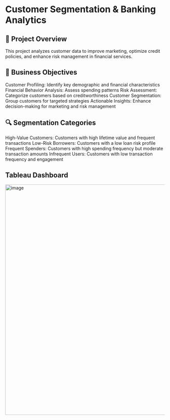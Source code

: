 # Customer Segmentation & Banking Analytics

## 📌 Project Overview
This project analyzes customer data to improve marketing, optimize credit policies, and enhance risk management in financial services.

## 🎯 Business Objectives
Customer Profiling: Identify key demographic and financial characteristics
Financial Behavior Analysis: Assess spending patterns
Risk Assessment: Categorize customers based on creditworthiness
Customer Segmentation: Group customers for targeted strategies
Actionable Insights: Enhance decision-making for marketing and risk management

## 🔍 Segmentation Categories
High-Value Customers: Customers with high lifetime value and frequent transactions
Low-Risk Borrowers: Customers with a low loan risk profile
Frequent Spenders: Customers with high spending frequency but moderate transaction amounts
Infrequent Users: Customers with low transaction frequency and engagement

## Tableau Dashboard
<img width="726" alt="image" src="https://github.com/user-attachments/assets/b41e819a-6098-4784-9656-5defc7637d7e" />




